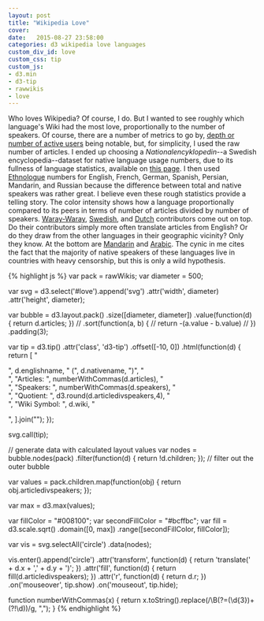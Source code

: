 ```yaml
---
layout: post
title: "Wikipedia Love"
cover:
date:   2015-08-27 23:58:00
categories: d3 wikipedia love languages
custom_div_id: love
custom_css: tip
custom_js:
- d3.min
- d3-tip
- rawwikis
- love
---
```

Who loves Wikipedia? Of course, I do. But I wanted to see roughly which language's Wiki had the most love, proportionally to the number of speakers. Of course, there are a number of metrics to go by, [depth or number of active users](https://meta.wikimedia.org/wiki/List_of_Wikipedias#Notes) being notable, but, for simplicity, I used the raw number of articles. I ended up choosing a *Nationalencyklopedin*--a Swedish encyclopedia--dataset for native language usage numbers, due to its fullness of language statistics, available on [this page](https://en.wikipedia.org/wiki/List_of_languages_by_number_of_native_speakers#Nationalencyklopedin). I then used [Ethnologue](https://en.wikipedia.org/wiki/List_of_languages_by_total_number_of_speakers#Ethnologue_.282013.2C_17th_edition.29) numbers for English, French, German, Spanish, Persian, Mandarin, and Russian because the difference between total and native speakers was rather great. I believe even these rough statistics provide a telling story. The color intensity shows how a language proportionally compared to its peers in terms of number of articles divided by number of speakers. [Waray-Waray](https://war.wikipedia.org/wiki/Syahan_nga_Pakli), [Swedish](https://sv.wikipedia.org/wiki/Portal:Huvudsida), and [Dutch](https://nl.wikipedia.org/wiki/Hoofdpagina) contributors come out on top. Do their contributors simply more often translate articles from English? Or do they draw from the other languages in their geographic vicinity? Only they know. At the bottom are [Mandarin](https://zh.wikipedia.org/wiki/Wikipedia:%E9%A6%96%E9%A1%B5) and [Arabic](https://ar.wikipedia.org/wiki/%D8%A7%D9%84%D8%B5%D9%81%D8%AD%D8%A9_%D8%A7%D9%84%D8%B1%D8%A6%D9%8A%D8%B3%D9%8A%D8%A9). The cynic in me cites the fact that the majority of native speakers of these languages live in countries with heavy censorship, but this is only a wild hypothesis.

{% highlight js %}
var pack = rawWikis;
var diameter = 500;

var svg = d3.select('#love').append('svg')
.attr('width', diameter)
.attr('height', diameter);

var bubble = d3.layout.pack()
.size([diameter, diameter])
.value(function(d) { return d.articles; })
// .sort(function(a, b) {
// 	return -(a.value - b.value)
// })
.padding(3);

var tip = d3.tip()
.attr('class', 'd3-tip')
.offset([-10, 0])
.html(function(d) {
  return [
    "<p>",
    d.englishname,
    " (",
    d.nativename,
    ")",
    "</br>",
    "Articles: ",
    numberWithCommas(d.articles),
    "</br>",
    "Speakers: ",
    numberWithCommas(d.speakers),
    "</br>",
    "Quotient: ",
    d3.round(d.articledivspeakers,4),
    "</br>",
    "Wiki Symbol: ",
    d.wiki,
    "</p>",
  ].join("");
});

svg.call(tip);

// generate data with calculated layout values
var nodes = bubble.nodes(pack)
.filter(function(d) { return !d.children; }); // filter out the outer bubble

var values = pack.children.map(function(obj) {
  return obj.articledivspeakers;
});

var max = d3.max(values);

var fillColor = "#008100";
var secondFillColor = "#bcffbc";
var fill = d3.scale.sqrt()
.domain([0, max])
.range([secondFillColor, fillColor]);

var vis = svg.selectAll('circle')
.data(nodes);

vis.enter().append('circle')
.attr('transform', function(d) { return 'translate(' + d.x + ',' + d.y + ')'; })
.attr('fill', function(d) { return fill(d.articledivspeakers); })
.attr('r', function(d) { return d.r; })
.on('mouseover', tip.show)
.on('mouseout', tip.hide);

function numberWithCommas(x) {
  return x.toString().replace(/\B(?=(\d{3})+(?!\d))/g, ",");
}
{% endhighlight %}
